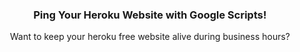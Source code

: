 <div align="center">
<h3>Ping Your Heroku Website with Google Scripts!</h3>
<p>Want to keep your heroku free website alive during business hours?</p>
</div>
